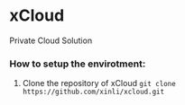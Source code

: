 # xCloud
Private Cloud Solution

### How to setup the envirotment:
1. Clone the repository of xCloud
`git clone https://github.com/xinli/xcloud.git`
